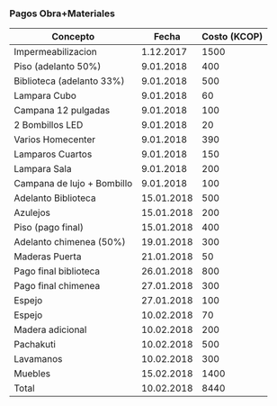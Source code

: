 ### Pagos Obra+Materiales

|Concepto | Fecha | Costo (KCOP)|
| ------- | ------| ----------- |
| Impermeabilizacion | 1.12.2017 | 1500|
| Piso (adelanto 50%) | 9.01.2018 | 400|
| Biblioteca (adelanto 33%) | 9.01.2018 | 500|
| Lampara Cubo | 9.01.2018 | 60|
| Campana 12 pulgadas | 9.01.2018 | 100|
| 2 Bombillos LED | 9.01.2018 | 20|
| Varios Homecenter | 9.01.2018 | 390|
| Lamparos Cuartos | 9.01.2018 | 150|
| Lampara Sala | 9.01.2018 | 200 |
| Campana de lujo + Bombillo | 9.01.2018 | 100 |
| Adelanto Biblioteca | 15.01.2018| 500|
| Azulejos | 15.01.2018 | 200|
| Piso (pago final) | 15.01.2018 | 400|
| Adelanto chimenea (50%)| 19.01.2018 | 300|
| Maderas Puerta | 21.01.2018 | 50|
| Pago final biblioteca | 26.01.2018| 800|
| Pago final chimenea | 27.01.2018 | 300 |
| Espejo | 27.01.2018 | 100 |
| Espejo | 10.02.2018 | 70|
| Madera adicional | 10.02.2018 | 200|
| Pachakuti | 10.02.2018 | 500 |
| Lavamanos | 10.02.2018|300|
| Muebles | 15.02.2018|1400|
| Total | 10.02.2018 | 8440|
